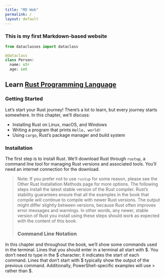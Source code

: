 ```yaml
---
title: "MD Web"
permalink: /
layout: default
---
```


### This is my first Markdown-based website

```py
from dataclasses import dataclass

@dataclass
class Person:
  name: str
  age: int
```

## Learn [Rust Programming Language](https://www.rust-lang.org/)
### Getting Started
Let’s start your Rust journey! There’s a lot to learn, but every journey starts somewhere. In this chapter, we’ll discuss:
- Installing Rust on Linux, macOS, and Windows
- Writing a program that prints `Hello, world!`
- Using `cargo`, Rust’s package manager and build system
### Installation
The first step is to install Rust. We’ll download Rust through `rustup`, a command line tool for managing Rust versions and associated tools. You’ll need an internet connection for the download.
> Note: If you prefer not to use `rustup` for some reason, please see the Other Rust Installation Methods page for more options.
The following steps install the latest stable version of the Rust compiler. Rust’s stability guarantees ensure that all the examples in the book that compile will continue to compile with newer Rust versions. The output might differ slightly between versions, because Rust often improves error messages and warnings. In other words, any newer, stable version of Rust you install using these steps should work as expected with the content of this book.
> ### Command Line Notation
In this chapter and throughout the book, we’ll show some commands used in the terminal. Lines that you should enter in a terminal all start with $. You don’t need to type in the $ character; it indicates the start of each command. Lines that don’t start with $ typically show the output of the previous command. Additionally, PowerShell-specific examples will use > rather than $.
